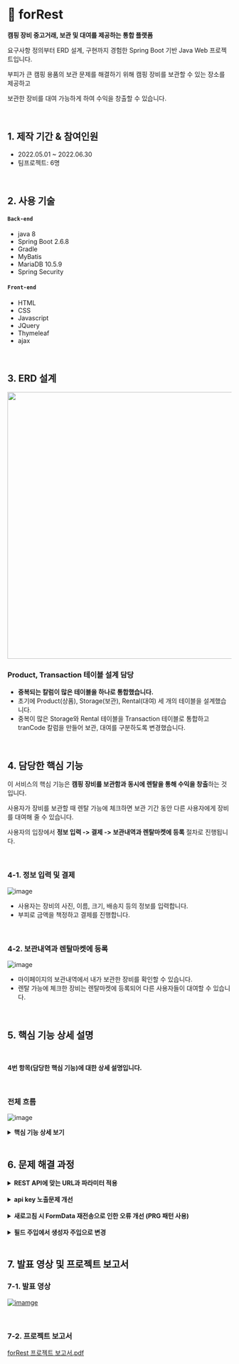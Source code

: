 # :evergreen_tree: forRest

**캠핑 장비 중고거래, 보관 및 대여를 제공하는 통합 플랫폼**

요구사항 정의부터 ERD 설계, 구현까지 경험한 Spring Boot 기반 Java Web 프로젝트입니다.
<br>

부피가 큰 캠핑 용품의 보관 문제를 해결하기 위해 캠핑 장비를 보관할 수 있는 장소를 제공하고

보관한 장비를 대여 가능하게 하여 수익을 창출할 수 있습니다.

<br>

## 1. 제작 기간 & 참여인원

* 2022.05.01 ~ 2022.06.30
* 팀프로젝트: 6명

<br>

## 2. 사용 기술

#### `Back-end`

* java 8
* Spring Boot 2.6.8
* Gradle
* MyBatis
* MariaDB 10.5.9
* Spring Security

#### `Front-end`

* HTML
* CSS
* Javascript
* JQuery
* Thymeleaf
* ajax

<br>

## 3. ERD 설계

<img src="https://user-images.githubusercontent.com/83762364/189522608-b4397e0b-9c58-4e04-9949-2692a4df8439.png" width="900" height="600"/>

### Product, Transaction 테이블 설계 담당
 
 * **중복되는 칼럼이 많은 테이블을 하나로 통합했습니다.**
 * 초기에 Product(상품), Storage(보관), Rental(대여) 세 개의 테이블을 설계했습니다.
 * 중복이 많은 Storage와 Rental 테이블을 Transaction 테이블로 통합하고 tranCode 칼럼을 만들어 보관, 대여를 구분하도록 변경했습니다.
 
<br>

## 4. 담당한 핵심 기능

이 서비스의 핵심 기능은 **캠핑 장비를 보관함과 동시에 렌탈을 통해 수익을 창출**하는 것입니다.

사용자가 장비를 보관할 때 렌탈 가능에 체크하면 보관 기간 동안 다른 사용자에게 장비를 대여해 줄 수 있습니다.

사용자의 입장에서 **정보 입력 -> 결제 -> 보관내역과 렌탈마켓에 등록** 절차로 진행됩니다.

<br>

### 4-1. 정보 입력 및 결제

![image](https://user-images.githubusercontent.com/83762364/191578632-9e79aafc-8ed5-4bc6-a2dd-1e57e0ba0176.png)

* 사용자는 장비의 사진, 이름, 크기, 배송지 등의 정보를 입력합니다.
* 부피로 금액을 책정하고 결제를 진행합니다.

<br>

### 4-2. 보관내역과 렌탈마켓에 등록

![image](https://user-images.githubusercontent.com/83762364/191583452-87d61239-e42e-49f0-bdf4-a50a8b9adacc.png)

* 마이페이지의 보관내역에서 내가 보관한 장비를 확인할 수 있습니다.
* 렌탈 가능에 체크한 장비는 렌탈마켓에 등록되어 다른 사용자들이 대여할 수 있습니다.

<br>

## 5. 핵심 기능 상세 설명

<br>

**4번 항목(담당한 핵심 기능)에 대한 상세 설명입니다.**

<br>

### 전체 흐름

![image](https://user-images.githubusercontent.com/83762364/190890614-f1c76688-58f7-4b87-8eb5-72d9d45ba902.png)
<details>
<summary><b>핵심 기능 상세 보기</b></summary>
<div markdown="1">

### 5-1. Client

![image](https://user-images.githubusercontent.com/83762364/191182681-7de0d236-0a8f-48d6-8946-941909f25495.png)

* **결제 정보 검증을 위한 비동기 요청**
  * 아임포트 API를 사용하여 결제 기능을 구현했습니다.
  * 검증을 위해 정의한 URL 형식으로 비동기 요청을 보냅니다.
  * 요청을 받은 RestController에서 imp_uid(거래 고유번호)를 검사하고 데이터를 응답해 줍니다.
  
* **물품 등록을 위한 POST 요청**
  * paid_amount와 amount의 금액이 같으면 물품 등록을 위해 폼데이터를 POST로 전송합니다.

<br>

### 5-2. Controller

![image](https://user-images.githubusercontent.com/83762364/191183566-8a4e5a91-3fa6-4be9-90f3-77b6a7d76e16.png)

* **결제 정보 검증**
  * 아임포트 라이브러리에서 제공하는 paymentByImpUid 메서드를 사용하여 결제 정보를 검증했습니다.
  * 검증에 사용되는 토큰을 발급하기 위해 필요한 API 키, API secret을 생성자의 매개변수로 지정했습니다.
  * API 키, API secret이 직접 노출되는 것을 피하기 위해 yml 파일에 저장하고 불러오도록 했습니다.

* **요청 처리**
  * 고유한 식별자를 위해 서버에서 UUID를 통해 ProdNo를 생성했습니다.
  * 등록한 이미지들을 별도의 이미지 테이블에 저장하고 Product, Transaction 테이블에 저장할 대표 이미지를 리턴하도록 했습니다.
  * setParam 메서드를 정의해 등록에 필요한 값들이 포함된 객체를 리턴하도록 했습니다.
  * 등록을 위해 Service 계층의 addProduct, addStorage를 호출합니다.

* **리다이렉트**
  * 새로고침 시 중복 등록을 방지하기 위하여 결제 완료 후 상세조회 페이지로 리다이렉트 하도록 설계했습니다.
  * RedirectAttributes를 사용하여 pathVarible과 임의의 상태 코드를 지정했습니다.

<br>

### 5-3. Service

![image](https://user-images.githubusercontent.com/83762364/191060884-1b8e4801-3d14-45f3-83f1-a3bfee836c3c.png)

* **DAO 호출**
  * DB에 접근하기 위한 객체인 DAO를 호출합니다.

<br>

### 5-4. DAO

![image](https://user-images.githubusercontent.com/83762364/191068491-6ed5ba0d-37e1-4176-af49-d9d4331a20c9.png)

* **물품 정보 저장(MyBatis Mapper)**
  * @Mapper를 통해 인터페이스를 매퍼로 등록했습니다.
  * INSERT 문을 작성할 때 DATE_ADD() 함수로 보관 기간과 현재 날짜를 더하여 보관 종료일을 계산하고 이를 DB에 저장하도록 했습니다.
  
</div>
</details>

<br>

## 6. 문제 해결 과정


<details>
<summary><b>REST API에 맞는 URL과 파라미터 적용</b></summary>
<div markdown="1">

<br>

<details>
<summary><b>기존 코드</b></summary>
<div markdown="1">

```java

@RestController
@RequestMapping("/payment")
public class PaymentController {

// ... 생략

// 결제
@RequestMapping("/json/verifyIamport")
	public IamportResponse<Payment> paymentByImpUid(@RequestParam("imp_uid") String imp_uid) throws IamportResponseException, IOException{	
	
		return client.paymentByImpUid(imp_uid);		
 }

// 환불
@RequestMapping("/json/cancelIamport")
	public IamportResponse<Payment> cancelPaymentByImpUid(@RequestParam("imp_uid") String imp_uid) throws IamportResponseException, IOException {

		return client.cancelPaymentByImpUid(new CancelData(imp_uid, true));
	}

```

</div>
</details>

* 기존의 URL 경로는 리소스와 HTTP Method로 설계하는 REST API의 규칙을 따르지 않아 가독성이 떨어졌습니다.
* 기존 코드에는 결제와 환불 메서드에 검색 필터에 주로 사용되는 쿼리 스트링을 사용하여 @RequestParam을 통해 값을 받도록 설계했습니다.


<br>

<details>
<summary><b>개선된 코드</b></summary>
<div markdown="1">

```java

@RestController
@RequestMapping("/payment")
public class PaymentController {

// ... 생략

// 결제
@PostMapping("/{imp_uid}")
	public IamportResponse<Payment> paymentByImpUid(@PathVariable("imp_uid") String imp_uid) throws IamportResponseException, IOException{	
		
		return client.paymentByImpUid(imp_uid);		
}

// 환불
@PostMapping("/cancel")
	public IamportResponse<Payment> cancelPaymentByImpUid(@RequestBody String imp_uid) throws IamportResponseException, IOException {
  
		return client.cancelPaymentByImpUid(new CancelData(imp_uid, true));
	}

```

</div>
</details>

* REST API의 규칙을 토대로 Post 방식을 사용하여 결제와 환불을 구현했습니다.
* Query String 대신 Path Variable을 사용하여 리소스를 식별하도록 변경했습니다.
* 환불 메서드는 Post를 사용하기 때문에 Query String을 사용하지 않고 @RequestBody를 통해 http body에 있는 값을 받도록 변경했습니다.

</div>
</details>

<br>

<details>
<summary><b>api key 노출문제 개선</b></summary>
<div markdown="1">

<br>

<details>
<summary><b>기존 코드</b></summary>
<div markdown="1">

```java
private IamportClient api;

public PaymentController(){
	this.api = new IamportClient(실제 api_key, 실제 api_secret);
}
```
</div>
</details>

* PaymentController는 생성 시에 api_key와  api_secret을 파라미터로 갖는 IamportClient 객체의 인스턴스를 생성하고 필드를 초기화 시킵니다.
* 기존의 코드에는 외부에 노출되면 안 되는 api_key와  api_secret을 직접 입력했습니다.

<br>

<details>
<summary><b>개선된 코드</b></summary>
<div markdown="1">

<br>

**application.yml에 api_key와 api_secret 저장**

```java
iamportApi:
  api_key: 실제 api_key
  api_secret: 실제 api_secret
```

<br>

```java
private IamportClient client;

public PaymentController(@Value("${iamportApi.api_key}") String api_key, @Value("${iamportApi.api_secret}") String api_secret){
	this.client = new IamportClient(api_key, api_secret);
}
```

</div>
</details>

* api_key와  api_secret을 application.yml에 저장하고 @Value를 통해 값을 가져왔습니다.
* api_key, api_secret을 필드에 변수로 선언하고 @Value를 사용하면 PaymentController가 생성될 때 두 값이 null이 됩니다. <br>
  따라서 PaymentController 생성자의 매개변수에서 @Value을 통해 두 값을 가져오도록 변경했습니다.
  
</div>
</details>
  
 <br>
 
<details>
<summary><b>새로고침 시 FormData 재전송으로 인한 오류 개선 (PRG 패턴 사용)</b></summary>
<div markdown="1">

<br>
 
<details>
<summary><b>기존 코드</b></summary>
<div markdown="1">

```java
@PostMapping("addStorage")
public String addStoragePost(@ModelAttribute("product") Product product,
			     @ModelAttribute("storage") Storage storage,
			     @ModelAttribute("ownCoupon") OwnCoupon ownCoupon,
			     @RequestParam("uploadFile") List<MultipartFile> uploadFile,
			     @RequestParam("paymentNo") String paymentNo,
			     Model model) throws Exception {
			     
  // 물품등록을 위한 로직 수행

  model.addAttribute("storage", storage);
  
  // 물품등록 후 상세조회 페이지로 리턴
  return "forward:/storage/getStorage";
``` 
</div>
</details>

* 기존에는 물품을 등록한 뒤 상세조회를 요청하는 URL을 forward 방식으로 호출했습니다.
* 최초 요청 시에는 상세조회 페이지가 출력되었지만 새로고침 시 서버 에러가 발생했습니다.
* forward는 클라이언트에서 URL이 변경되지 않기 때문에 새로고침 시 상세조회 페이지가 아닌 물품 등록 URL이 요청되었습니다. <br>
  이때 FormData가 재전송 되면서 물품등록을 위한 로직을 수행 중 이미지 이름 중복 때문에 에러가 발생하는 것을 확인했습니다.
 
 <br>
 
<details>
<summary><b>개선된 코드</b></summary>
<div markdown="1">

```java
@PostMapping("{paymentNo}/add")
public String addStoragePost(@ModelAttribute("product") Product product,
			     @ModelAttribute("storage") Storage storage,
			     @ModelAttribute("ownCoupon") OwnCoupon ownCoupon,
			     @RequestParam("uploadFile") List<MultipartFile> uploadFile,
			     @PathVariable("paymentNo") String paymentNo,
			     RedirectAttributes redirectAttributes) throws Exception {
			     
  // 물품등록을 위한 로직 수행

  redirectAttributes.addAttribute("tranNo", storage.getTranNo());
  redirectAttributes.addAttribute("status", true);
		
  return "redirect:/storage/{tranNo}"; 
```
</div>
</details>

* redirect로 새로고침 시 상세조회 URL이 호출되도록 변경했습니다.
* redirectAttributes를 사용하여 pathVarible을 설정하고 쿼리 스트링으로 간단한 상태 코드를 추가했습니다.

</div>
</details>
 
<br>
 
<details>
<summary><b>필드 주입에서 생성자 주입으로 변경</b></summary>
<div markdown="1">

<br>

<details>
<summary><b>기존 코드</b></summary>
<div markdown="1">
 
 ```java
@Controller
@RequestMapping("/storage/*")
public class StorageController {
	
   @Autowired
   public StorageService storageService ;
	
   @Autowired
   public ProductService productService ;
	
   @Autowired
   public UserService userService;
	
   @Autowired
   public CouponService couponService;
	
   @Autowired
   public FileUtils fileUtils;
 ```
</div>
</details>
 
 * 기존에는 코드의 간결함 때문에 의존관계에 있는 클래스들을 필드 주입을 통해 사용했습니다.
 * 하지만 간단한 테스트 코드를 작성할 때도 의존관계에 있는 클래스를 사용하기 위해서 서버를 실행해야 해서 비효율적이었습니다.
 
 <br>

<details>
<summary><b>개선된 코드</b></summary>
<div markdown="1">
 
 ```java
@Controller
@RequestMapping("/storage/*")
@RequiredArgsConstructor
public class StorageController {
		
   private final StorageService storageService ;
	
   private final ProductService productService ;
	
   private final UserService userService;
	
   private final CouponService couponService;
	
   private final FileUtils fileUtils;
 ```
</div>
</details>

 * 위의 문제점을 해결하고 의존관계를 불변하게 설계할 수 있는 생성자 주입으로 변경했습니다.
 * 또한 롬복의 @RequiredArgsConstructor를 통해 새로운 필드를 추가할 때 다시 생성자를 만들어서 관리해야 하는 번거로움을 해결했습니다.
 
</div>
</details>
 
 

<br>

## 7. 발표 영상 및 프로젝트 보고서

### 7-1. 발표 영상

[![imamge](https://user-images.githubusercontent.com/83762364/188839247-4079e5b1-3979-47b8-ae37-753f1cd64937.png)](https://youtu.be/24TOhOPyFDk?t=204) 

<br>

### 7-2. 프로젝트 보고서

[forRest 프로젝트 보고서.pdf](https://drive.google.com/file/d/1lcodOBAqL4omjVfrSmB6bWeIqKXgnOyb/view?usp=sharing)






